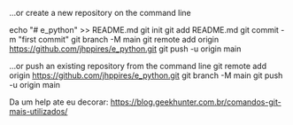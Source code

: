 …or create a new repository on the command line

echo "# e_python" >> README.md
git init
git add README.md
git commit -m "first commit"
git branch -M main
git remote add origin https://github.com/jhppires/e_python.git
git push -u origin main

…or push an existing repository from the command line
git remote add origin https://github.com/jhppires/e_python.git
git branch -M main
git push -u origin main

Da um help ate eu decorar:
https://blog.geekhunter.com.br/comandos-git-mais-utilizados/ 